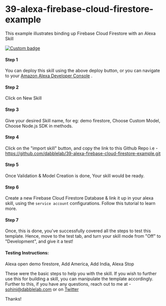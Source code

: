 # 39-alexa-firebase-cloud-firestore-example
This example illustrates binding up Firebase Cloud Firestore with an Alexa Skill

[![Custom badge](https://img.shields.io/endpoint?url=https://badges-shields-io-88j4y07yzimq.runkit.sh)](https://deploy.dabble.dev/deploy/v2/dochwcfuey)

#### Step 1  
You can deploy this skill using the above deploy button, or you can navigate to your [Amazon Alexa Developer Console](https://developer.amazon.com/alexa/console/ask) .

#### Step 2 
Click on New Skill

#### Step 3 
Give your desired Skill name, for eg: demo firestore, Choose Custom Model, Choose Node.js SDK in methods.

#### Step 4 
Click on the "import skill" button, and copy the link to this Github Repo i.e - https://github.com/dabblelab/39-alexa-firebase-cloud-firestore-example.git

#### Step 5 
Once Validation & Model Creation is done, Your skill would be ready.

#### Step 6 
Create a new Firebase Cloud Firestore Database & link it up in your alexa skill, using the `service account` configurations. Follow this tutorial to learn more. 

#### Step 7 
Once, this is done, you've successfully covered all the steps to test this template. Hence, move to the test tab, and turn your skill mode from "Off" to "Development", and give it a test! 

#### Testing Instructions:

Alexa open demo firestore,
Add America,
Add India,
Alexa Stop

These were the basic steps to help you with the skill. If you wish to further use this for building a skill, you can manipulate the template accordingly. Further to this, if you have any questions, reach out to me at - sohini@dabblelab.com or on [Twitter](https://twitter.com/TheSohini)

Thanks!